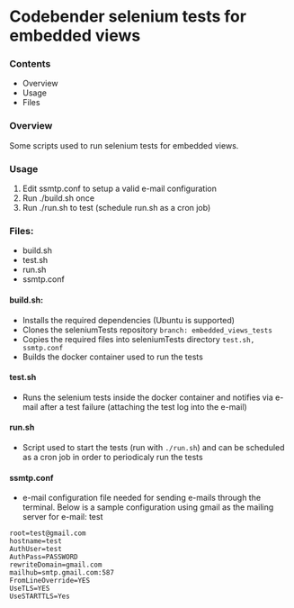 # Codebender selenium tests for embedded views

### Contents
- Overview
- Usage
- Files

### Overview
Some scripts used to run selenium tests for embedded views.

### Usage
1. Edit ssmtp.conf to setup a valid e-mail configuration
2. Run ./build.sh once
3. Run ./run.sh to test (schedule run.sh as a cron job)

### Files:
- build.sh
- test.sh
- run.sh
- ssmtp.conf

#### build.sh:
- Installs the required dependencies (Ubuntu is supported)
- Clones the seleniumTests repository `branch: embedded_views_tests`
- Copies the required files into seleniumTests directory `test.sh, ssmtp.conf`
- Builds the docker container used to run the tests

#### test.sh
- Runs the selenium tests inside the docker container and notifies via e-mail after a test failure (attaching the test log into the e-mail)

#### run.sh
- Script used to start the tests (run with `./run.sh`) and can be scheduled as a cron job in order to periodicaly run the tests

#### ssmtp.conf
- e-mail configuration file needed for sending e-mails through the terminal.
Below is a sample configuration using gmail as the mailing server
for e-mail: test

```
root=test@gmail.com
hostname=test
AuthUser=test
AuthPass=PASSWORD
rewriteDomain=gmail.com
mailhub=smtp.gmail.com:587
FromLineOverride=YES
UseTLS=YES
UseSTARTTLS=Yes
```
